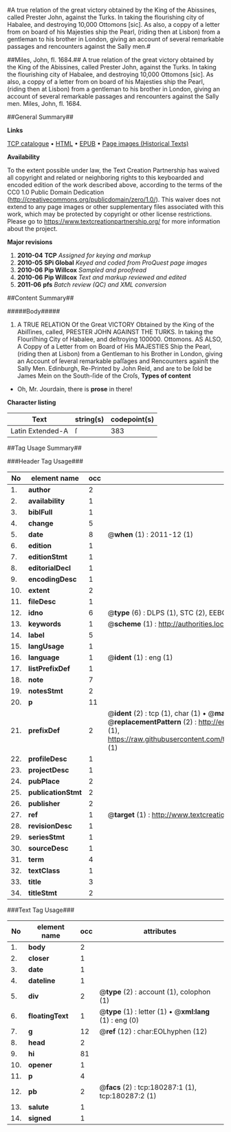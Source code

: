 #A true relation of the great victory obtained by the King of the Abissines, called Prester John, against the Turks. In taking the flourishing city of Habalee, and destroying 10,000 Ottomons [sic]. As also, a coppy of a letter from on board of his Majesties ship the Pearl, (riding then at Lisbon) from a gentleman to his brother in London, giving an account of several remarkable passages and rencounters against the Sally men.#

##Miles, John, fl. 1684.##
A true relation of the great victory obtained by the King of the Abissines, called Prester John, against the Turks. In taking the flourishing city of Habalee, and destroying 10,000 Ottomons [sic]. As also, a coppy of a letter from on board of his Majesties ship the Pearl, (riding then at Lisbon) from a gentleman to his brother in London, giving an account of several remarkable passages and rencounters against the Sally men.
Miles, John, fl. 1684.

##General Summary##

**Links**

[TCP catalogue](http://www.ota.ox.ac.uk/tcp/)  • 
[HTML](http://tei.it.ox.ac.uk/tcp/Texts-HTML/free/B04/B04361.html)  • 
[EPUB](http://tei.it.ox.ac.uk/tcp/Texts-EPUB/free/B04/B04361.epub) • 
[Page images (Historical Texts)](https://historicaltexts.jisc.ac.uk/eebo-53981550e)

**Availability**

To the extent possible under law, the Text Creation Partnership has waived all copyright and related or neighboring rights to this keyboarded and encoded edition of the work described above, according to the terms of the CC0 1.0 Public Domain Dedication (http://creativecommons.org/publicdomain/zero/1.0/). This waiver does not extend to any page images or other supplementary files associated with this work, which may be protected by copyright or other license restrictions. Please go to https://www.textcreationpartnership.org/ for more information about the project.

**Major revisions**

1. __2010-04__ __TCP__ *Assigned for keying and markup*
1. __2010-05__ __SPi Global__ *Keyed and coded from ProQuest page images*
1. __2010-06__ __Pip Willcox__ *Sampled and proofread*
1. __2010-06__ __Pip Willcox__ *Text and markup reviewed and edited*
1. __2011-06__ __pfs__ *Batch review (QC) and XML conversion*

##Content Summary##

#####Body#####

1. A TRUE RELATION Of the Great VICTORY Obtained by the King of the Abiſſines, called, PRESTER JOHN AGAINST THE TURKS. In taking the Flouriſhing City of Habalee, and deſtroying 100000. Ottomons. AS ALSO, A Coppy of a Letter from on Board of His MAJESTIES Ship the Pearl, (riding then at Lisbon) from a Gentleman to his Brother in London, giving an Account of ſeveral remarkable paſſages and Rencounters againſt the Sally Men.
Edinburgh, Re-Printed by John Reid, and are to be ſold be James Mein on the South-ſide of the Croſs,
**Types of content**

  * Oh, Mr. Jourdain, there is **prose** in there!

**Character listing**


|Text|string(s)|codepoint(s)|
|---|---|---|
|Latin Extended-A|ſ|383|

##Tag Usage Summary##

###Header Tag Usage###

|No|element name|occ|attributes|
|---|---|---|---|
|1.|__author__|2||
|2.|__availability__|1||
|3.|__biblFull__|1||
|4.|__change__|5||
|5.|__date__|8| @__when__ (1) : 2011-12 (1)|
|6.|__edition__|1||
|7.|__editionStmt__|1||
|8.|__editorialDecl__|1||
|9.|__encodingDesc__|1||
|10.|__extent__|2||
|11.|__fileDesc__|1||
|12.|__idno__|6| @__type__ (6) : DLPS (1), STC (2), EEBO-CITATION (1), OCLC (1), VID (1)|
|13.|__keywords__|1| @__scheme__ (1) : http://authorities.loc.gov/ (1)|
|14.|__label__|5||
|15.|__langUsage__|1||
|16.|__language__|1| @__ident__ (1) : eng (1)|
|17.|__listPrefixDef__|1||
|18.|__note__|7||
|19.|__notesStmt__|2||
|20.|__p__|11||
|21.|__prefixDef__|2| @__ident__ (2) : tcp (1), char (1)  •  @__matchPattern__ (2) : ([0-9\-]+):([0-9IVX]+) (1), (.+) (1)  •  @__replacementPattern__ (2) : http://eebo.chadwyck.com/downloadtiff?vid=$1&page=$2 (1), https://raw.githubusercontent.com/textcreationpartnership/Texts/master/tcpchars.xml#$1 (1)|
|22.|__profileDesc__|1||
|23.|__projectDesc__|1||
|24.|__pubPlace__|2||
|25.|__publicationStmt__|2||
|26.|__publisher__|2||
|27.|__ref__|1| @__target__ (1) : http://www.textcreationpartnership.org/docs/. (1)|
|28.|__revisionDesc__|1||
|29.|__seriesStmt__|1||
|30.|__sourceDesc__|1||
|31.|__term__|4||
|32.|__textClass__|1||
|33.|__title__|3||
|34.|__titleStmt__|2||


###Text Tag Usage###

|No|element name|occ|attributes|
|---|---|---|---|
|1.|__body__|2||
|2.|__closer__|1||
|3.|__date__|1||
|4.|__dateline__|1||
|5.|__div__|2| @__type__ (2) : account (1), colophon (1)|
|6.|__floatingText__|1| @__type__ (1) : letter (1)  •  @__xml:lang__ (1) : eng (0)|
|7.|__g__|12| @__ref__ (12) : char:EOLhyphen (12)|
|8.|__head__|2||
|9.|__hi__|81||
|10.|__opener__|1||
|11.|__p__|4||
|12.|__pb__|2| @__facs__ (2) : tcp:180287:1 (1), tcp:180287:2 (1)|
|13.|__salute__|1||
|14.|__signed__|1||
